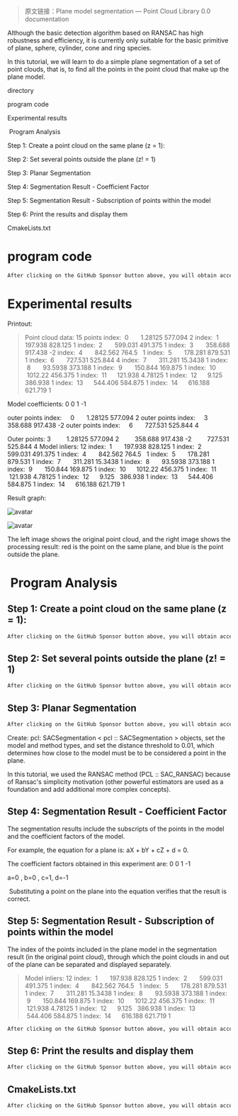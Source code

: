 >  原文链接：Plane model segmentation — Point Cloud Library 0.0 documentation 

 Although the basic detection algorithm based on RANSAC has high robustness and efficiency, it is currently only suitable for the basic primitive of plane, sphere, cylinder, cone and ring species. 

 In this tutorial, we will learn to do a simple plane segmentation of a set of point clouds, that is, to find all the points in the point cloud that make up the plane model. 

 directory 

 program code 

 Experimental results 

  Program Analysis 

 Step 1: Create a point cloud on the same plane (z = 1): 

 Step 2: Set several points outside the plane (z! = 1) 

 Step 3: Planar Segmentation 

 Step 4: Segmentation Result - Coefficient Factor 

 Step 5: Segmentation Result - Subscription of points within the model 

 Step 6: Print the results and display them 

 CmakeLists.txt 

#  program code 

  ```python  
After clicking on the GitHub Sponsor button above, you will obtain access permissions to my private code repository ( https://github.com/slowlon/my_code_bar ) to view this blog code. By searching the code number of this blog, you can find the code you need, code number is: 2024020309573764246
  ```  
#  Experimental results 

 Printout: 

>  Point cloud data: 15 points index:  0       1.28125 577.094 2 index:  1       197.938 828.125 1 index:  2       599.031 491.375 1 index:  3       358.688 917.438 -2 index:  4       842.562 764.5   1 index:  5       178.281 879.531 1 index:  6       727.531 525.844 4 index:  7       311.281 15.3438 1 index:  8       93.5938 373.188 1 index:  9       150.844 169.875 1 index:  10      1012.22 456.375 1 index:  11      121.938 4.78125 1 index:  12      9.125   386.938 1 index:  13      544.406 584.875 1 index:  14      616.188 621.719 1

Model coefficients: 0 0 1 -1

outer points index:     0       1.28125 577.094 2 outer points index:     3       358.688 917.438 -2 outer points index:     6       727.531 525.844 4

Outer points: 3         1.28125 577.094 2         358.688 917.438 -2         727.531 525.844 4 Model inliers: 12 index:  1       197.938 828.125 1 index:  2       599.031 491.375 1 index:  4       842.562 764.5   1 index:  5       178.281 879.531 1 index:  7       311.281 15.3438 1 index:  8       93.5938 373.188 1 index:  9       150.844 169.875 1 index:  10      1012.22 456.375 1 index:  11      121.938 4.78125 1 index:  12      9.125   386.938 1 index:  13      544.406 584.875 1 index:  14      616.188 621.719 1 

 Result graph: 

 ![avatar]( 20210907102934105.png) 

 ![avatar]( 20210907102944804.png) 

 The left image shows the original point cloud, and the right image shows the processing result: red is the point on the same plane, and blue is the point outside the plane. 

#   Program Analysis 

##  Step 1: Create a point cloud on the same plane (z = 1): 

  ```python  
After clicking on the GitHub Sponsor button above, you will obtain access permissions to my private code repository ( https://github.com/slowlon/my_code_bar ) to view this blog code. By searching the code number of this blog, you can find the code you need, code number is: 2024020309573764246
  ```  
##  Step 2: Set several points outside the plane (z! = 1) 

  ```python  
After clicking on the GitHub Sponsor button above, you will obtain access permissions to my private code repository ( https://github.com/slowlon/my_code_bar ) to view this blog code. By searching the code number of this blog, you can find the code you need, code number is: 2024020309573764246
  ```  
##  Step 3: Planar Segmentation 

  ```python  
After clicking on the GitHub Sponsor button above, you will obtain access permissions to my private code repository ( https://github.com/slowlon/my_code_bar ) to view this blog code. By searching the code number of this blog, you can find the code you need, code number is: 2024020309573764246
  ```  
 Create: pcl: SACSegmentation < pcl :: SACSegmentation > objects, set the model and method types, and set the distance threshold to 0.01, which determines how close to the model must be to be considered a point in the plane. 

 In this tutorial, we used the RANSAC method (PCL :: SAC_RANSAC) because of Ransac's simplicity motivation (other powerful estimators are used as a foundation and add additional more complex concepts). 

##  Step 4: Segmentation Result - Coefficient Factor 

 The segmentation results include the subscripts of the points in the model and the coefficient factors of the model. 

 For example, the equation for a plane is: aX + bY + cZ + d = 0. 

 The coefficient factors obtained in this experiment are: 0 0 1 -1 

 a=0 , b=0 , c=1, d=-1 

  Substituting a point on the plane into the equation verifies that the result is correct. 

##  Step 5: Segmentation Result - Subscription of points within the model 

 The index of the points included in the plane model in the segmentation result (in the original point cloud), through which the point clouds in and out of the plane can be separated and displayed separately. 

>  Model inliers: 12 index:  1       197.938 828.125 1 index:  2       599.031 491.375 1 index:  4       842.562 764.5   1 index:  5       178.281 879.531 1 index:  7       311.281 15.3438 1 index:  8       93.5938 373.188 1 index:  9       150.844 169.875 1 index:  10      1012.22 456.375 1 index:  11      121.938 4.78125 1 index:  12      9.125   386.938 1 index:  13      544.406 584.875 1 index:  14      616.188 621.719 1 

  ```python  
After clicking on the GitHub Sponsor button above, you will obtain access permissions to my private code repository ( https://github.com/slowlon/my_code_bar ) to view this blog code. By searching the code number of this blog, you can find the code you need, code number is: 2024020309573764246
  ```  
##  Step 6: Print the results and display them 

  ```python  
After clicking on the GitHub Sponsor button above, you will obtain access permissions to my private code repository ( https://github.com/slowlon/my_code_bar ) to view this blog code. By searching the code number of this blog, you can find the code you need, code number is: 2024020309573764246
  ```  
##  CmakeLists.txt 

  ```python  
After clicking on the GitHub Sponsor button above, you will obtain access permissions to my private code repository ( https://github.com/slowlon/my_code_bar ) to view this blog code. By searching the code number of this blog, you can find the code you need, code number is: 2024020309573764246
  ```  

